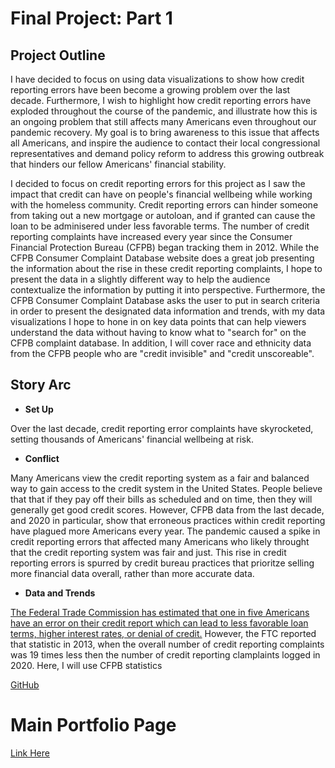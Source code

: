 # Final Project: Part 1

## Project Outline
I have decided to focus on using data visualizations to show how credit reporting errors have been become a growing problem over the last decade. Furthermore, I wish to highlight how credit reporting errors have exploded throughout the course of the pandemic, and illustrate how this is an ongoing problem that still affects many Americans even throughout our pandemic recovery. My goal is to bring awareness to this issue that affects all Americans, and inspire the audience to contact their local congressional representatives and demand policy reform to address this growing outbreak that hinders our fellow Americans' financial stability. 

I decided to focus on credit reporting errors for this project as I saw the impact that credit can have on people's financial wellbeing while working with the homeless community. Credit reporting errors can hinder someone from taking out a new mortgage or autoloan, and if granted can cause the loan to be adminisered under less favorable terms. The number of credit reporting complaints have increased every year since the Consumer Financial Protection Bureau (CFPB) began tracking them in 2012. While the CFPB Consumer Complaint Database website does a great job presenting the information about the rise in these credit reporting complaints, I hope to present the data in a slightly different way to help the audience contextualize the information by putting it into perspective. Furthermore, the CFPB Consumer Complaint Database asks the user to put in search criteria in order to present the designated data information and trends, with my data visualizations I hope to hone in on key data points that can help viewers understand the data without having to know what to "search for" on the CFPB complaint database. In addition, I will cover race and ethnicity data from the CFPB people who are "credit invisible" and "credit unscoreable".


##  Story Arc

* __Set Up__

Over the last decade, credit reporting error complaints have skyrocketed, setting thousands of Americans' financial wellbeing at risk. 
* __Conflict__

Many Americans view the credit reporting system as a fair and balanced way to gain access to the credit system in the United States. People believe that that if they pay off their bills as scheduled and on time, then they will generally get good credit scores. However, CFPB data from the last decade, and 2020 in particular, show that erroneous practices within credit reporting have plagued more Americans every year. The pandemic caused a spike in credit reporting errors that affected many Americans who likely throught that the credit reporting system was fair and just. This rise in credit reporting errors is spurred by credit bureau practices that prioritze selling more financial data overall, rather than more accurate data. 

* __Data and Trends__

[The Federal Trade Commission has estimated that one in five Americans have an error on their credit report which can lead to less favorable loan terms, higher interest rates, or denial of credit.](https://www.ftc.gov/news-events/press-releases/2013/02/ftc-study-five-percent-consumers-had-errors-their-credit-reports)
However, the FTC reported that statistic in 2013, when the overall number of credit reporting complaints was 19 times less then the number of credit reporting clamplaints logged in 2020. Here, I will use CFPB statistics 







[GitHub](http://github.com)













# Main Portfolio Page
[Link Here](/README.md)
